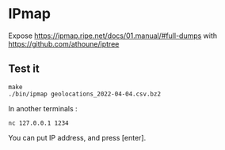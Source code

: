 # IPmap

Expose https://ipmap.ripe.net/docs/01.manual/#full-dumps with https://github.com/athoune/iptree

## Test it

    make
    ./bin/ipmap geolocations_2022-04-04.csv.bz2

In another terminals :

    nc 127.0.0.1 1234

You can put IP address, and press [enter].
